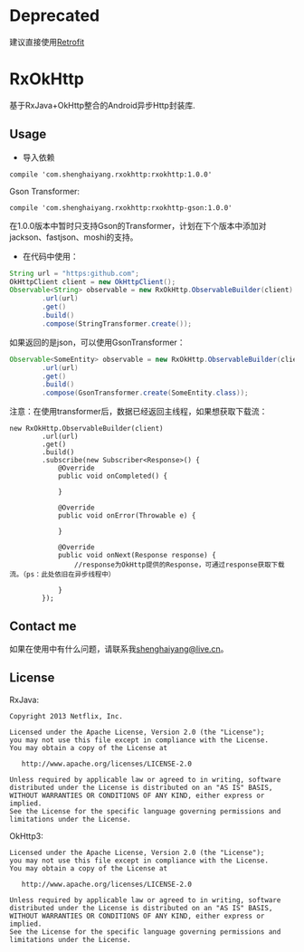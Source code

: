 # Deprecated

建议直接使用[Retrofit](https://github.com/square/retrofit)

# RxOkHttp

基于RxJava+OkHttp整合的Android异步Http封装库.

## Usage

- 导入依赖

```
compile 'com.shenghaiyang.rxokhttp:rxokhttp:1.0.0'
```

Gson Transformer:

```
compile 'com.shenghaiyang.rxokhttp:rxokhttp-gson:1.0.0'
```

在1.0.0版本中暂时只支持Gson的Transformer，计划在下个版本中添加对jackson、fastjson、moshi的支持。

- 在代码中使用：

```java
String url = "https:github.com";
OkHttpClient client = new OkHttpClient();
Observable<String> observable = new RxOkHttp.ObservableBuilder(client)
        .url(url)
        .get()
        .build()
        .compose(StringTransformer.create());
```

如果返回的是json，可以使用GsonTransformer：

```java
Observable<SomeEntity> observable = new RxOkHttp.ObservableBuilder(client)
        .url(url)
        .get()
        .build()
        .compose(GsonTransformer.create(SomeEntity.class));
```

注意：在使用transformer后，数据已经返回主线程，如果想获取下载流：

```
new RxOkHttp.ObservableBuilder(client)
        .url(url)
        .get()
        .build()
        .subscribe(new Subscriber<Response>() {
            @Override
            public void onCompleted() {

            }

            @Override
            public void onError(Throwable e) {

            }

            @Override
            public void onNext(Response response) {
            	//response为OkHttp提供的Response，可通过response获取下载流。（ps：此处依旧在异步线程中）

            }
        });
```

## Contact me

如果在使用中有什么问题，请联系我[shenghaiyang@live.cn](mailto:shenghaiyang@live.cn)。

## License

RxJava:

```
Copyright 2013 Netflix, Inc.

Licensed under the Apache License, Version 2.0 (the "License");
you may not use this file except in compliance with the License.
You may obtain a copy of the License at

   http://www.apache.org/licenses/LICENSE-2.0

Unless required by applicable law or agreed to in writing, software
distributed under the License is distributed on an "AS IS" BASIS,
WITHOUT WARRANTIES OR CONDITIONS OF ANY KIND, either express or implied.
See the License for the specific language governing permissions and
limitations under the License.
```

OkHttp3:

```
Licensed under the Apache License, Version 2.0 (the "License");
you may not use this file except in compliance with the License.
You may obtain a copy of the License at

   http://www.apache.org/licenses/LICENSE-2.0

Unless required by applicable law or agreed to in writing, software
distributed under the License is distributed on an "AS IS" BASIS,
WITHOUT WARRANTIES OR CONDITIONS OF ANY KIND, either express or implied.
See the License for the specific language governing permissions and
limitations under the License.
```
